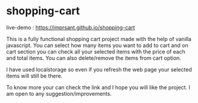 # shopping-cart
live-demo : https://imprsant.github.io/shopping-cart


This is a fully functional shopping cart project made with the help of vanilla javascript.
You can select how many items you want to add to cart and on cart section you can check all your selected items with the price of each and total items.
You can also delete/remove the items from cart option.

I have used localstorage so even if you refresh the web page your selected items will still be there.

To know more your can check the link and I hope you will like the project.
I am open to any suggestion/improvements.
